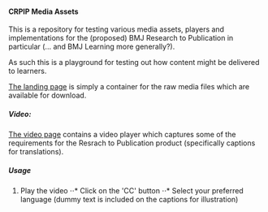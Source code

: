 #### CRPIP Media Assets

This is a repository for testing various media assets, players and implementations for the (proposed) BMJ Research to Publication in particular (... and BMJ Learning more generally?). 

As such this is a playground for testing out how content might be delivered to learners.

[The landing page](http://moconnor-bmj.github.io/CRPIP-Media-Assets/)  is simply a container for the raw media files which are available for download.

##### Video:

[The video page](http://moconnor-bmj.github.io/CRPIP-Media-Assets/video.html)  contains a video player which captures some of the requirements for the Resrach to Publication product (specifically captions for translations). 

##### Usage
1. Play the video
⋅⋅* Click on the 'CC' button
⋅⋅* Select your preferred language (dummy text is included on the captions for illustration)
